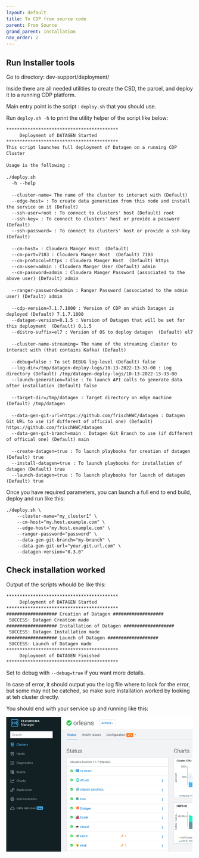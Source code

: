 ```yaml
---
layout: default
title: To CDP from source code
parent: From Source
grand_parent: Installation
nav_order: 2
---
```


## Run Installer tools

Go to directory: dev-support/deployment/ 

Inside there are all needed utilities to create the CSD, the parcel, and deploy it to a running CDP platform.

Main entry point is the script : `deploy.sh` that you should use.

Run `deploy.sh -h` to print the utility helper of the script like below:


```shell
******************************************
     Deployment of DATAGEN Started
******************************************
This script launches full deployment of Datagen on a running CDP Cluster

Usage is the following :

./deploy.sh
  -h --help

  --cluster-name= The name of the cluster to interact with (Default)
  --edge-host= : To create data generation from this node and install the service on it (Default)
  --ssh-user=root : To connect to clusters' host (Default) root
  --ssh-key= : To connect to clusters' host or provide a password (Default)
  --ssh-password= : To connect to clusters' host or provide a ssh-key (Default)

  --cm-host= : Cloudera Manger Host  (Default)
  --cm-port=7183 : Cloudera Manger Host  (Default) 7183
  --cm-protocol=https : Cloudera Manger Host  (Default) https
  --cm-user=admin : Cloudera Manger User (Default) admin
  --cm-password=admin : Cloudera Manger Password (associated to the above user) (Default) admin

  --ranger-password=admin : Ranger Password (associated to the admin user) (Default) admin

  --cdp-version=7.1.7.1000 : Version of CDP on which Datagen is deployed (Default) 7.1.7.1000
  --datagen-version=0.1.5 : Version of Datagen that will be set for this deployment  (Default) 0.1.5
  --distro-suffix=el7 : Version of OS to deploy datagen  (Default) el7

  --cluster-name-streaming= The name of the streaming cluster to interact with (that contains Kafka) (Default)

  --debug=false : To set DEBUG log-level (Default) false
  --log-dir=/tmp/datagen-deploy-logs/10-13-2022-13-33-00 : Log directory (Default) /tmp/datagen-deploy-logs/10-13-2022-13-33-00
  --launch-generation=false : To launch API calls to generate data after installation (Default) false

  --target-dir=/tmp/datagen : Target directory on edge machine (Default) /tmp/datagen

  --data-gen-git-url=https://github.com/frischHWC/datagen : Datagen Git URL to use (if different of official one) (Default) https://github.com/frischHWC/datagen
  --data-gen-git-branch=main : Datagen Git Branch to use (if different of official one) (Default) main

  --create-datagen=true : To launch playbooks for creation of datagen (Default) true
  --install-datagen=true : To launch playbooks for installation of datagen (Default) true
  --launch-datagen=true : To launch playbooks for launch of datagen (Default) true
```

Once you have required parameters, you can launch a full end to end build, deploy and run like this:


```shell
./deploy.sh \
    --cluster-name="my_cluster1" \
    --cm-host="my.host.example.com" \
    --edge-host="my.host.example.com" \
    --ranger-password="password" \
    --data-gen-git-branch="my-branch" \
    --data-gen-git-url="your.git.url.com" \
    --datagen-version="0.3.0"
```

## Check installation worked

Output of the scripts whould be like this:


```shell
******************************************
     Deployment of DATAGEN Started
******************************************
################### Creation of Datagen ###################
 SUCCESS: Datagen Creation made
################### Installation of Datagen ###################
 SUCCESS: Datagen Installation made
################### Launch of Datagen ###################
 SUCCESS: Launch of Datagen made
******************************************
     Deployment of DATAGEN Finished
******************************************
```

Set to debug with `--debug=true` if you want more details.

In case of error, it should output you the log file where to look for the error, but some may not be catched, so make sure installation worked by looking at teh cluster directly.

You should end with your service up and running like this:

<img src="images/install-from-build/service-added.png" width="500">



